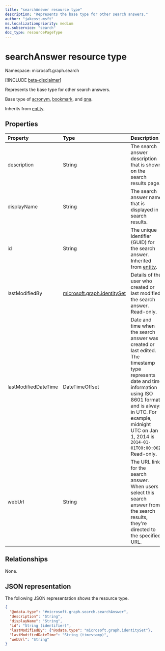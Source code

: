 ```yaml
---
title: "searchAnswer resource type"
description: "Represents the base type for other search answers."
author: "jakeost-msft"
ms.localizationpriority: medium
ms.subservice: "search"
doc_type: resourcePageType
---
```


# searchAnswer resource type

Namespace: microsoft.graph.search

[!INCLUDE [beta-disclaimer](../../includes/beta-disclaimer.md)]

Represents the base type for other search answers.

Base type of [acronym](../resources/search-acronym.md), [bookmark](../resources/search-bookmark.md), and [qna](../resources/search-qna.md).

Inherits from [entity](../resources/entity.md).

## Properties

|Property|Type|Description|
|:---|:---|:---|
|description|String|The search answer description that is shown on the search results page.|
|displayName|String|The search answer name that is displayed in search results.|
|id|String|The unique identifier (GUID) for the search answer. Inherited from [entity](../resources/entity.md).|
|lastModifiedBy|[microsoft.graph.identitySet](../resources/identityset.md)|Details of the user who created or last modified the search answer. Read-only.|
|lastModifiedDateTime|DateTimeOffset|Date and time when the search answer was created or last edited. The timestamp type represents date and time information using ISO 8601 format and is always in UTC. For example, midnight UTC on Jan 1, 2014 is `2014-01-01T00:00:00Z`. Read-only.|
|webUrl|String|The URL link for the search answer. When users select this search answer from the search results, they're directed to the specified URL.|

## Relationships

None.

## JSON representation

The following JSON representation shows the resource type.

<!-- {
  "blockType": "resource",
  "keyProperty": "id",
  "@odata.type": "microsoft.graph.search.searchAnswer",
  "baseType": "microsoft.graph.entity",
  "openType": false
}
-->
``` json
{
  "@odata.type": "#microsoft.graph.search.searchAnswer",
  "description": "String",
  "displayName": "String",
  "id": "String (identifier)",
  "lastModifiedBy": {"@odata.type": "microsoft.graph.identitySet"},
  "lastModifiedDateTime": "String (timestamp)",
  "webUrl": "String"
}
```
